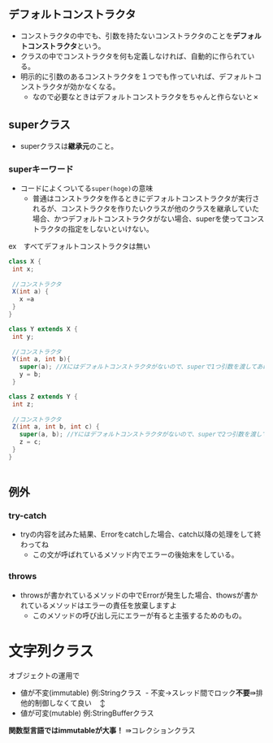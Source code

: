 ## デフォルトコンストラクタ
- コンストラクタの中でも、引数を持たないコンストラクタのことを**デフォルトコンストラクタ**という。
- クラスの中でコンストラクタを何も定義しなければ、自動的に作られている。
- 明示的に引数のあるコンストラクタを１つでも作っていれば、デフォルトコンストラクタが効かなくなる。  
  - なので必要なときはデフォルトコンストラクタをちゃんと作らないと✗

## superクラス
- superクラスは**継承元**のこと。

### superキーワード
- コードによくついてる`super(hoge)`の意味  
  - 普通はコンストラクタを作るときにデフォルトコンストラクタが実行されるが、コンストラクタを作りたいクラスが他のクラスを継承していた場合、かつデフォルトコンストラクタがない場合、superを使ってコンストラクタの指定をしないといけない。
 
 
 ex　すべてデフォルトコンストラクタは無い  
 ```Java
 class X {
  int x;
  
  //コンストラクタ
  X(int a) {
    x =a
  }
}

class Y extends X {
  int y;
  
  //コンストラクタ
  Y(int a, int b){
    super(a); //Xにはデフォルトコンストラクタがないので、superで1つ引数を渡してあげないといけない
    y = b;
  }

class Z extends Y {
  int z;
  
  //コンストラクタ
  Z(int a, int b, int c) {
    super(a, b); //Yにはデフォルトコンストラクタがないので、superで2つ引数を渡してあげないといけない
    z = c;
  }
}
  
 ```

## 例外
### try-catch
- tryの内容を試みた結果、Errorをcatchした場合、catch以降の処理をして終わってね  
  - この文が呼ばれているメソッド内でエラーの後始末をしている。
   
### throws
- throwsが書かれているメソッドの中でErrorが発生した場合、thowsが書かれているメソッドはエラーの責任を放棄しますよ  
  - このメソッドの呼び出し元にエラーが有ると主張するためのもの。
  
  
# 文字列クラス
オブジェクトの運用で

- 値が不変(immutable) 例:Stringクラス
  - 不変→スレッド間でロック**不要**⇛排他的制御しなくて良い
    ↕
- 値が可変(mutable) 例:StringBufferクラス

**関数型言語ではimmutableが大事！**
  ⇛コレクションクラス
